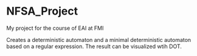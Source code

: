 # NFSA_Project
My project for the course of EAI at FMI

Creates a deterministic automaton and a minimal deterministic automaton based on a regular expression. The result can be visualized wtih DOT.
